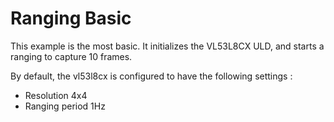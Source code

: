 # Ranging Basic
This example is the most basic. It initializes the VL53L8CX ULD, and starts a ranging to capture 10 frames.

By default, the vl53l8cx is configured to have the following settings :
- Resolution 4x4
- Ranging period 1Hz